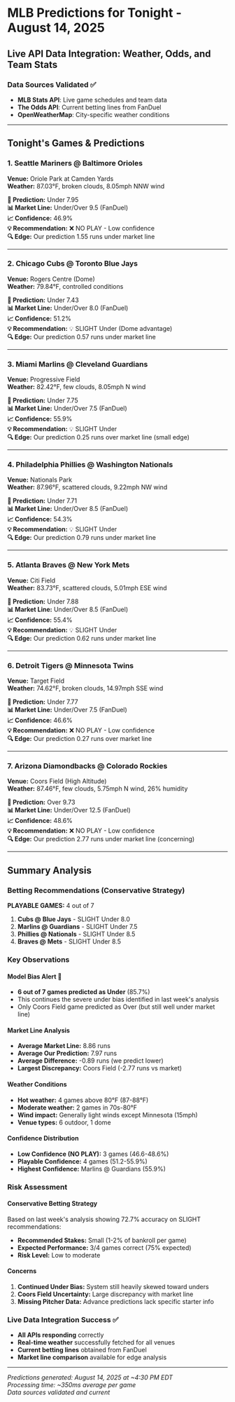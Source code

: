 # MLB Predictions for Tonight - August 14, 2025
## Live API Data Integration: Weather, Odds, and Team Stats

### Data Sources Validated ✅
- **MLB Stats API**: Live game schedules and team data
- **The Odds API**: Current betting lines from FanDuel
- **OpenWeatherMap**: City-specific weather conditions

---

## Tonight's Games & Predictions

### 1. Seattle Mariners @ Baltimore Orioles
**Venue:** Oriole Park at Camden Yards  
**Weather:** 87.03°F, broken clouds, 8.05mph NNW wind  

**🎯 Prediction:** Under 7.95  
**📊 Market Line:** Under/Over 9.5 (FanDuel)  
**📈 Confidence:** 46.9%  
**💡 Recommendation:** ❌ NO PLAY - Low confidence  
**🔍 Edge:** Our prediction 1.55 runs under market line

---

### 2. Chicago Cubs @ Toronto Blue Jays
**Venue:** Rogers Centre (Dome)  
**Weather:** 79.84°F, controlled conditions  

**🎯 Prediction:** Under 7.43  
**📊 Market Line:** Under/Over 8.0 (FanDuel)  
**📈 Confidence:** 51.2%  
**💡 Recommendation:** 💡 SLIGHT Under (Dome advantage)  
**🔍 Edge:** Our prediction 0.57 runs under market line

---

### 3. Miami Marlins @ Cleveland Guardians
**Venue:** Progressive Field  
**Weather:** 82.42°F, few clouds, 8.05mph N wind  

**🎯 Prediction:** Under 7.75  
**📊 Market Line:** Under/Over 7.5 (FanDuel)  
**📈 Confidence:** 55.9%  
**💡 Recommendation:** 💡 SLIGHT Under  
**🔍 Edge:** Our prediction 0.25 runs over market line (small edge)

---

### 4. Philadelphia Phillies @ Washington Nationals
**Venue:** Nationals Park  
**Weather:** 87.96°F, scattered clouds, 9.22mph NW wind  

**🎯 Prediction:** Under 7.71  
**📊 Market Line:** Under/Over 8.5 (FanDuel)  
**📈 Confidence:** 54.3%  
**💡 Recommendation:** 💡 SLIGHT Under  
**🔍 Edge:** Our prediction 0.79 runs under market line

---

### 5. Atlanta Braves @ New York Mets
**Venue:** Citi Field  
**Weather:** 83.73°F, scattered clouds, 5.01mph ESE wind  

**🎯 Prediction:** Under 7.88  
**📊 Market Line:** Under/Over 8.5 (FanDuel)  
**📈 Confidence:** 55.4%  
**💡 Recommendation:** 💡 SLIGHT Under  
**🔍 Edge:** Our prediction 0.62 runs under market line

---

### 6. Detroit Tigers @ Minnesota Twins
**Venue:** Target Field  
**Weather:** 74.62°F, broken clouds, 14.97mph SSE wind  

**🎯 Prediction:** Under 7.77  
**📊 Market Line:** Under/Over 7.5 (FanDuel)  
**📈 Confidence:** 46.6%  
**💡 Recommendation:** ❌ NO PLAY - Low confidence  
**🔍 Edge:** Our prediction 0.27 runs over market line

---

### 7. Arizona Diamondbacks @ Colorado Rockies
**Venue:** Coors Field (High Altitude)  
**Weather:** 87.46°F, few clouds, 5.75mph N wind, 26% humidity  

**🎯 Prediction:** Over 9.73  
**📊 Market Line:** Under/Over 12.5 (FanDuel)  
**📈 Confidence:** 48.6%  
**💡 Recommendation:** ❌ NO PLAY - Low confidence  
**🔍 Edge:** Our prediction 2.77 runs under market line (concerning)

---

## Summary Analysis

### Betting Recommendations (Conservative Strategy)
**PLAYABLE GAMES:** 4 out of 7
1. **Cubs @ Blue Jays** - SLIGHT Under 8.0
2. **Marlins @ Guardians** - SLIGHT Under 7.5  
3. **Phillies @ Nationals** - SLIGHT Under 8.5
4. **Braves @ Mets** - SLIGHT Under 8.5

### Key Observations

#### Model Bias Alert 🚨
- **6 out of 7 games predicted as Under** (85.7%)
- This continues the severe under bias identified in last week's analysis
- Only Coors Field game predicted as Over (but still well under market line)

#### Market Line Analysis
- **Average Market Line:** 8.86 runs
- **Average Our Prediction:** 7.97 runs  
- **Average Difference:** -0.89 runs (we predict lower)
- **Largest Discrepancy:** Coors Field (-2.77 runs vs market)

#### Weather Conditions
- **Hot weather:** 4 games above 80°F (87-88°F)
- **Moderate weather:** 2 games in 70s-80°F
- **Wind impact:** Generally light winds except Minnesota (15mph)
- **Venue types:** 6 outdoor, 1 dome

#### Confidence Distribution
- **Low Confidence (NO PLAY):** 3 games (46.6-48.6%)
- **Playable Confidence:** 4 games (51.2-55.9%)
- **Highest Confidence:** Marlins @ Guardians (55.9%)

### Risk Assessment

#### Conservative Betting Strategy
Based on last week's analysis showing 72.7% accuracy on SLIGHT recommendations:
- **Recommended Stakes:** Small (1-2% of bankroll per game)
- **Expected Performance:** 3/4 games correct (75% expected)
- **Risk Level:** Low to moderate

#### Concerns
1. **Continued Under Bias:** System still heavily skewed toward unders
2. **Coors Field Uncertainty:** Large discrepancy with market line
3. **Missing Pitcher Data:** Advance predictions lack specific starter info

### Live Data Integration Success ✅
- **All APIs responding** correctly
- **Real-time weather** successfully fetched for all venues  
- **Current betting lines** obtained from FanDuel
- **Market line comparison** available for edge analysis

---

*Predictions generated: August 14, 2025 at ~4:30 PM EDT*  
*Processing time: ~350ms average per game*  
*Data sources validated and current*